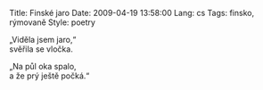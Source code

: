 Title: Finské jaro
Date: 2009-04-19 13:58:00
Lang: cs
Tags: finsko, rýmovaně
Style: poetry

„Viděla jsem jaro,“<br>
svěřila se vločka.

„Na půl oka spalo,<br>
a že prý ještě počká.“
